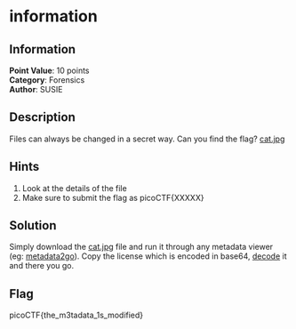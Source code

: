 # information

## Information

**Point Value**: 10 points  
**Category**: Forensics  
**Author**: SUSIE

## Description

Files can always be changed in a secret way. Can you find the flag? [cat.jpg](./cat.jpg)

## Hints

1. Look at the details of the file
2. Make sure to submit the flag as picoCTF{XXXXX}

## Solution

Simply download the [cat.jpg](cat.jpg) file and run it through any metadata viewer (eg: [metadata2go](https://www.metadata2go.com/)). Copy the license which is encoded in base64, [decode](https://www.base64decode.org/) it and there you go.

## Flag

picoCTF{the_m3tadata_1s_modified}
